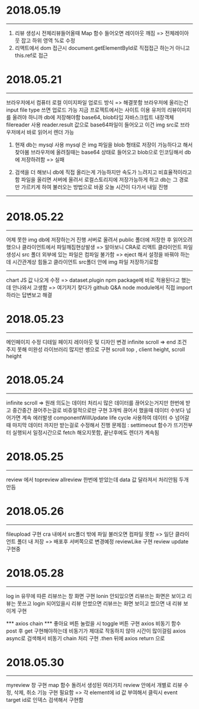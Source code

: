 # 2018.05.19
***
1) 리뷰 생성시 전체리뷰들어올때 Map 함수 들어오면 레이아웃 깨짐 => 전체레이아웃 잡고 하위 영역 %로 수정
2) 리액트에서 dom 접근시 document.getElementById로 직접접근 하는거 아니고 this.ref로 접근



# 2018.05.21
***
브라우저에서 컴퓨터 로컬 이미지파일 업로드 방식 => 해결못함
브라우저에 올리는건 input file type 쓰면 업로드 가능
지금 프로젝트에서는 사이트 이용 유저의 리뷰이미지를 올려야 하니까 db에 저장해야함
base64, blob타입
자바스크립트 내장객체 filereader 사용 
reader.result 값으로 base64파일이 들어오고 이건 img src로 브라우저에서 바로 읽어서 렌더 가능 

1) 현재 db는 mysql 사용 
   mysql 은 img 파일을 blob 형태로 저장이 가능하다고 해서 찾아봄 
   브라우저에 올려질때는 base64 상태로 들어오고 blob으로 인코딩해서 db에 저장하려함 => 실패

2) 검색을 더 해보니 db에 직접 올리는게 가능하지만 속도가 느려지고 비효율적이라고함 
   파일을 올리면 서버에 올려서 로컬스토리지에 저장가능하게 하고 db는 그 경로만 가르키게 하여 불러오는 방법으로 바꿈 
   오늘 시간이 다가서 내일 진행
***

# 2018.05.22
***
어제 못한 img db에 저장하는거 진행 
서버로 올려서 public 폴더에 저장한 후 읽어오려했으나 클라이언트에서 파일깨짐현상발생
=> 알아보니 CRA로 리액트 클라이언트 파일 생성시 src 폴더 외부에 있는 파일은 컴파일 불가함 
=> eject 해서 설정을 바꿔야 하는데 시간관계상 힘들고 클라이언트 src폴더 안에 img 파일 저장하기로함
***
chart JS 값 나오게 수정 => dataset.plugin npm package에 바로 적용된다고 했는데 안나와서 고생함 => 여기저기 찾다가 github Q&A node module에서 직접 import 하라는 답변보고 해결


# 2018.05.23
***
메인페이지 수정
디테일 페이지 레이아웃 및 디자인 변경
infinite scroll => end 조건 주지 못해 미완성
라이브러리 많지만 쌩으로 구현 
scroll top , client height, scroll height

# 2018.05.24
***
infinite scroll => 원래 의도는 데이터 처리시 많은 데이터를 끊어오는거지만
한번에 받고 중간중간 끊어주는걸로 비쥬얼적으로만 구현
3개씩 끊어서 했을때 데이터 수보다 넘어가면 계속 에러발생
componentWillUpdate life cycle 사용하여 데이터 수 넘어갈때 마지막 데이터 까지만 받는걸로 수정해서 진행
문제점 : settimeout 함수가 뜨기전부터 실행되서 일정시간으로 fetch 해오지못함, 끝난후에도 렌더가 계속됨 

# 2018.05.25
***
review 에서 topreview allreview 한번에 받았는데 data 값 달라져서 처리안됨 두개 만듬

# 2018.05.26
***
fileupload 구현 
cra 내에서 src폴더 밖에 파일 불러오면 컴파일 못함 => 일단 클라이언트 폴더 내 저장 => 배포후 서버쪽으로 변경예정
reviewLike 구현
review update 구현중


# 2018.05.28
***
log in 유무에 따른 리뷰쓰는 창 화면 구현
lonin 안되있으면 리뷰쓰는 화면은 보이고 리뷰는 못쓰고 
login 되어있을시 리뷰 안썼으면 리뷰쓰는 화면 보이고 썼으면 내 리뷰 보이게 구현

*** axios chain ***
좋아요 버튼 눌렀을 시 toggle 버튼 구현 
axios 비동기 함수 post 후 get 구현해야하는데 비동기가 제대로 작동하지 않아 시간이 많이걸림
axios async로 검색해서 비동기 chain 처리 구현 
.then 뒤에 axios return 으로

# 2018.05.30
***
myreview 창 구현
map 함수 돌려서 생성된 여러가지 review 안에서 개별로 리뷰 수정, 삭제, 취소 기능 구현 필요함
=> 각 element에 id 값 부여해서 클릭시 event target id로 인덱스 검색해서 구현함



